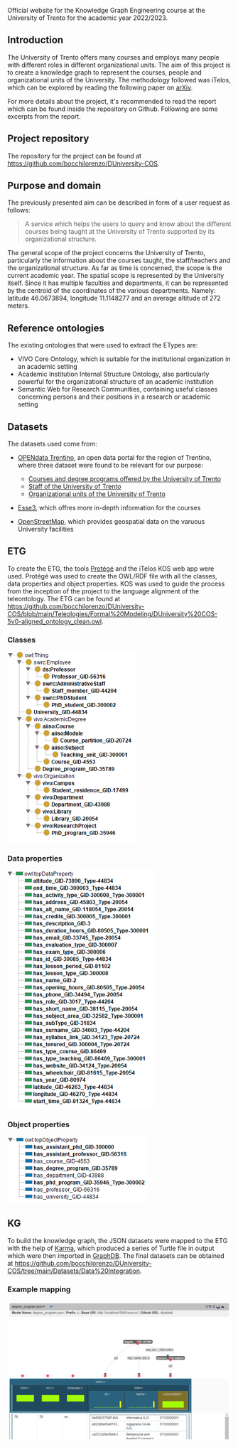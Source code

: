 Official website for the Knowledge Graph Engineering course at the University of Trento for the academic year 2022/2023.

## Introduction

The University of Trento offers many courses and employs many people with different roles in different organizational units. The aim of this project is to create a knowledge graph to represent the courses, people and organizational units of the University. The methodology followed was iTelos, which can be explored by reading the following paper on [arXiv](https://arxiv.org/abs/2105.09418).

For more details about the project, it's recommended to read the report which can be found inside the repository on Github. Following are some excerpts from the report.

## Project repository

The repository for the project can be found at <https://github.com/bocchilorenzo/DUniversity-COS>.

## Purpose and domain

The previously presented aim can be described in form of a user request as follows:

> A service which helps the users to query and know about the different courses being taught at the University of Trento supported by its organizational structure.

The general scope of the project concerns the University of Trento, particularly the information about the courses taught, the staff/teachers and the organizational structure. As far as time is concerned, the scope is the current academic year. The spatial scope is represented by the University itself. Since it has multiple faculties and departments, it can be represented by the centroid of the coordinates of the various departments. Namely: latitude 46.0673894, longitude 11.1148277 and an average altitude of 272 meters.

## Reference ontologies

The existing ontologies that were used to extract the ETypes are:

- VIVO Core Ontology, which is suitable for the institutional organization in an academic setting
- Academic Institution Internal Structure Ontology, also particularly powerful for the organizational structure of an academic institution
- Semantic Web for Research Communities, containing useful classes concerning persons and their positions in a research or academic setting

## Datasets

The datasets used come from:

- [OPENdata Trentino](https://dati.trentino.it), an open data portal for the region of Trentino, where three dataset were found to be relevant for our purpose:
    
    - [Courses and degree programs offered by the University of Trento](https://dati.trentino.it/dataset/courses-and-degree-programs-offered-by-the-university-of-trento)
    - [Staff of the University of Trento](https://dati.trentino.it/dataset/staff-of-the-university-of-trento)
    - [Organizational units of the University of Trento](https://dati.trentino.it/dataset/organizational-units-of-the-university-of-trento)
- [Esse3](https://www.esse3.unitn.it/Root.do), which offres more in-depth information for the courses
- [OpenStreetMap](https://www.openstreetmap.org), which provides geospatial data on the varuous University facilities

## ETG

To create the ETG, the tools [Protégé](https://protege.stanford.edu/) and the iTelos KOS web app were used. Protégé was used to create the OWL/RDF file with all the classes, data properties and object properties. KOS was used to guide the process from the inception of the project to the language alignment of the teleontology. The ETG can be found at <https://github.com/bocchilorenzo/DUniversity-COS/blob/main/Teleologies/Formal%20Modeling/DUniversity%20COS-5v0-aligned_ontology_clean.owl>.

### Classes

![ETG classes](classes.png "Classes")

### Data properties

![ETG data properties](data.png "Data properties")

### Object properties

![ETG object properties](obj.png "Object properties")

## KG

To build the knowledge graph, the JSON datasets were mapped to the ETG with the help of [Karma](https://usc-isi-i2.github.io/karma/), which produced a series of Turtle file in output which were then imported in [GraphDB](https://graphdb.ontotext.com/).
The final datasets can be obtained at <https://github.com/bocchilorenzo/DUniversity-COS/tree/main/Datasets/Data%20Integration>.

### Example mapping
![Karma mapping](degree_program_karma.png "Karma mapping")
